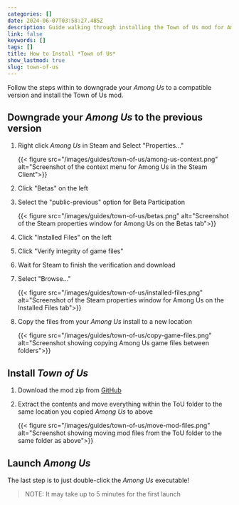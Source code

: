 ```yaml
---
categories: []
date: 2024-06-07T03:58:27.485Z
description: Guide walking through installing the Town of Us mod for Among Us
link: false
keywords: []
tags: []
title: How to Install *Town of Us*
show_lastmod: true
slug: town-of-us
---
```


Follow the steps within to downgrade your *Among Us* to a compatible version and install the Town of Us mod.

<!--more-->

## Downgrade your *Among Us* to the previous version

1. Right click *Among Us* in Steam and Select "Properties..."

   {{< figure src="/images/guides/town-of-us/among-us-context.png" alt="Screenshot of the context menu for Among Us in the Steam Client">}}

2. Click "Betas" on the left

3. Select the "public-previous" option for Beta Participation

   {{< figure src="/images/guides/town-of-us/betas.png" alt="Screenshot of the Steam properties window for Among Us on the Betas tab">}}

4. Click "Installed Files" on the left

5. Click "Verify integrity of game files"

6. Wait for Steam to finish the verification and download

7. Select "Browse..."

   {{< figure src="/images/guides/town-of-us/installed-files.png" alt="Screenshot of the Steam properties window for Among Us on the Installed Files tab">}}

8. Copy the files from your *Among Us* install to a new location

   {{< figure src="/images/guides/town-of-us/copy-game-files.png" alt="Screenshot showing copying Among Us game files between folders">}}

## Install *Town of Us*

1. Download the mod zip from [GitHub](https://github.com/eDonnes124/Town-Of-Us-R/releases/download/v5.0.4/ToU.v5.0.4.zip)

2. Extract the contents and move everything within the ToU folder to the same location you copied *Among Us* to above

   {{< figure src="/images/guides/town-of-us/move-mod-files.png" alt="Screenshot showing moving mod files from the ToU folder to the same folder as above">}}

## Launch *Among Us*

The last step is to just double-click the *Among Us* executable!

> NOTE: It may take up to 5 minutes for the first launch
